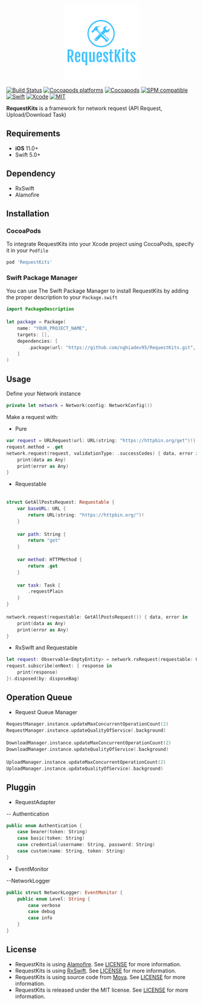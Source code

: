 <p align="center">
  <img src="https://raw.githubusercontent.com/nghiadev95/RequestKits/master/Assets/logo.png" title="RequestKits">
</p>

[![Build Status](https://github.com/nghiadev95/RequestKits/workflows/Swift/badge.svg?branch=master)](https://github.com/nghiadev95/RequestKits/actions)
[![Cocoapods platforms](https://img.shields.io/cocoapods/p/RequestKits)](https://github.com/nghiadev95/RequestKits)
[![Cocoapods](https://img.shields.io/cocoapods/v/RequestKits.svg)](https://cocoapods.org/pods/RequestKits)
[![SPM compatible](https://img.shields.io/badge/SPM-Compatible-brightgreen.svg?style=flat)](https://swift.org/package-manager/)
[![Swift](https://img.shields.io/badge/Swift-5.3-orange.svg)](https://swift.org)
[![Xcode](https://img.shields.io/badge/Xcode-11.6-blue.svg)](https://developer.apple.com/xcode)
[![MIT](https://img.shields.io/badge/License-MIT-red.svg)](https://opensource.org/licenses/MIT)

**RequestKits** is a framework for network request (API Request, Upload/Download Task)

## Requirements

- **iOS** 11.0+
- Swift 5.0+

## Dependency

- RxSwift
- Alamofire

## Installation

### CocoaPods

To integrate RequestKits into your Xcode project using CocoaPods, specify it in your `Podfile`

```ruby
pod 'RequestKits'
```

### Swift Package Manager
You can use The Swift Package Manager to install RequestKits by adding the proper description to your `Package.swift` 

```swift
import PackageDescription

let package = Package(
    name: "YOUR_PROJECT_NAME",
    targets: [],
    dependencies: [
        .package(url: "https://github.com/nghiadev95/RequestKits.git", from: "1.0.0")
    ]
)
```


## Usage

Define your Network instance

```swift
private let network = Network(config: NetworkConfig())
```

Make a request with:
- Pure

```swift
var request = URLRequest(url: URL(string: "https://httpbin.org/get")!)
request.method = .get
network.request(request, validationType: .successCodes) { data, error in
    print(data as Any)
    print(error as Any)
}
```

- Requestable

```swift

struct GetAllPostsRequest: Requestable {
    var baseURL: URL {
        return URL(string: "https://httpbin.org/")!
    }

    var path: String {
        return "get"
    }

    var method: HTTPMethod {
        return .get
    }

    var task: Task {
        .requestPlain
    }
}

network.request(requestable: GetAllPostsRequest()) { data, error in
    print(data as Any)
    print(error as Any)
}
```

- RxSwift and Requestable

```swift
let request: Observable<EmptyEntity> = network.rxRequest(requestable: GetAllPostsRequest())
request.subscribe(onNext: { response in
    print(response)
}).disposed(by: disposeBag)
```

## Operation Queue

- Request Queue Manager

```swift
RequestManager.instance.updateMaxConcurrentOperationCount(2)
RequestManager.instance.updateQualityOfService(.background)

DownloadManager.instance.updateMaxConcurrentOperationCount(2)
DownloadManager.instance.updateQualityOfService(.background)

UploadManager.instance.updateMaxConcurrentOperationCount(2)
UploadManager.instance.updateQualityOfService(.background)
```

## Pluggin

- RequestAdapter

-- Authentication

```swift
public enum Authentication {
    case bearer(token: String)
    case basic(token: String)
    case credential(username: String, password: String)
    case custom(name: String, token: String)
}
```

- EventMonitor

--NetworkLogger

```swift
public struct NetworkLogger: EventMonitor {
    public enum Level: String {
        case verbose
        case debug
        case info
    }
}
```

## License

- RequestKits is using [Alamofire](https://github.com/Alamofire/Alamofire). See  [LICENSE](https://github.com/Alamofire/Alamofire/blob/master/LICENSE) for more information.
- RequestKits is using [RxSwift](https://github.com/ReactiveX/RxSwift). See  [LICENSE](https://github.com/ReactiveX/RxSwift/blob/master/LICENSE.md) for more information.
- RequestKits is using source code from [Moya](https://github.com/Moya/Moya). See  [LICENSE](https://github.com/Moya/Moya/blob/master/License.md) for more information.
- RequestKits is released under the MIT license. See [LICENSE](https://github.com/nghiadev95/RequestKits/blob/master/LICENSE) for more information.

